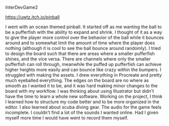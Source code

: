 InterDevGame2

https://uwtz.itch.io/pinball

I went with an ocean themed pinball. It started off as me wanting the ball to be a pufferfish with the ability to expand and shrink. I thought of it as a way to give the player more control over the behavior of the ball while it bounces around and to somewhat limit the amount of time where the player does nothing (although it is cool to see the ball bounce around randomly). I tried to design the board such that there are areas where a smaller pufferfish shines, and the vice versa. There are channels where only the smaller pufferfish can roll through, meanwhile the puffed up pufferfish can achieve higher heights more easily and can bounce like crazy within the bumpers. I struggled with making the assets. I drew everything in Procreate and pretty much eyeballed everything. The edges on the board are no where as smooth as I wanted it to be, and it was hard making minor changes to the board with my workflow. I was thinking about using Illustrator but didn't have the time to learn a whole new software. Working on the project, I think I learned how to structure my code better and to be more organized in the editor. I also learned about scuba diving gear. The audio for the game feels incomplete. I couldn't find a lot of the sounds I wanted online. Had I given myself more time I would have went to record them myself.
